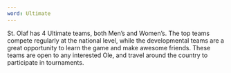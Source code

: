 ```yaml
---
word: Ultimate
---
```


St. Olaf has 4 Ultimate teams, both Men’s and Women’s. The top teams compete regularly at the national level, while the developmental teams are a great opportunity to learn the game and make awesome friends. These teams are open to any interested Ole, and travel around the country to participate in tournaments.

